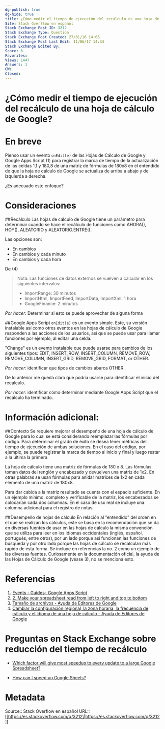 ```yaml
---
dg-publish: true
dg-hide: true
title: ¿Cómo medir el tiempo de ejecución del recálculo de una hoja de cálculo de Google?
Site: Stack Overflow en español
Stack Exchange Post ID: 3212
Stack Exchange Type: Question
Stack Exchange Post Created: 27/01/16 14:06
Stack Exchange Post Last Edit: 11/06/17 14:34
Stack Exchange Edited By: 
Score: 6
Favorites: 
Views: 1447
Answers: 1
CW: 
Closed: 
---
```

# ¿Cómo medir el tiempo de ejecución del recálculo de una hoja de cálculo de Google?

# En breve

Pienso usar un evento `onEdit(e)` de las Hojas de Cálculo de Google y Google Apps Script (1) para registrar la marca de tiempo de la actualización de las celdas 1,1 y 180,8 de una matriz de fórmulas de 180x8 en el entendido de que la hoja de cálculo de Google se actualiza de arriba a abajo y de izquierda a derecha.

¿Es adecuado este enfoque?

# Consideraciones
##Recálculo
Las hojas de cálculo de Google tiene un parámetro para determinar cuando se hace el recálculo de funciones como AHORA(), HOY(), ALEATORIO y ALEATORIO.ENTRE(). 

Las opciones son:

- En cambios
- En cambios y cada minuto
- En cambios y cada hora

De (4)

> Nota: Las funciones de datos externos se vuelven a calcular en los
> siguientes intervalos:
> 
> - ImportRange: 30 minutos 
> - ImportHtml, ImportFeed, ImportData, ImportXml: 1 hora 
> - GoogleFinance: 2 minutos

*Por hacer:* Determinar si esto se puede aprovechar de alguna forma

##Google Apps Script
`onEdit(e)` es un evento simple. Este, su versión instalable así como otros eventos en las hojas de cálculo de Google responden a las acciones de los usuarios, así que se puede usar para llamar funciones por ejemplo, al editar una celda.

"Change" es un evento instalable que puede usarse para cambios de los siguientes tipos:
EDIT, INSERT_ROW, INSERT_COLUMN, REMOVE_ROW, REMOVE_COLUMN, INSERT_GRID, REMOVE_GRID, FORMAT, or OTHER.

*Por hacer:* identificar que tipos de cambios abarca OTHER.

De lo anterior me queda claro que podría usarse para identificar el inicio del recálculo.

*Por hacer:* identificar cómo determinar mediante Google Apps Script que el recálculo ha terminado.

# Información adicional:
##Contexto
Se requiere mejorar el desempeño de una hoja de cálculo de Google para lo cual se está considerando reemplazar las fórmulas por código. Para determinar el grado de éxito se desea tener métricas del tiempo de ejecución de ambas soluciones. En el caso del código, por ejemplo, se puede registrar la marca de tiempo al inicio y final y luego restar a la última la primera.

La hoja de cálculo tiene una matriz de fórmulas de 180 x 8. Las fórmulas  toman datos del renglón y encabezado y devuelven una matriz de 1x2. En otras palabras se usan fórmulas para anidar matrices de 1x2 en cada elemento de una matriz de 180x8.

Para dar cabida a la matriz resultado se cuenta con el espacio suficiente. En un ejemplo mínimo, completo y verificable de la matriz, los encabezados se colocarían cada dos columnas. En el caso de uso real se incluye una columna adicional para el registro de notas.

##Desempeño de hojas de cálculo
En relación al "entendido" del orden en el que se realizan los cálculos, este se basa en la recomendación que se da en diversas fuentes de usar en las hojas de cálculo la misma convención que se utiliza para leer en los idiomas occidentales (inglés, español, portugués, entre otros), por un lado porque así funcionan las funciones de búsqueda y por otro lado porque las hojas de cálculo se recalculan más rápido de esta forma. Se incluye en referencias la no. 2 como un ejemplo de las diversas fuentes. Curiosamente en la documentación oficial, la ayuda de las Hojas de Cálculo de Google (véase 3), no se menciona esto.

# Referencias

1. [Events - Guides- Google Apps Script](https://developers.google.com/apps-script/guides/triggers/events)
2. [2. Make your spreadsheet read from left to right and top to bottom](http://john.raffensperger.org/ArtOfTheSpreadsheet/Chapter02_MakeItReadLeftToRight.html)
3. [Tamaño de archivos - Ayuda de Editores de Google](https://support.google.com/docs/answer/37603?hl=es)  
4. [Cambiar la configuración regional, la zona horaria, la frecuencia de cálculo y el idioma de una hoja de cálculo - Ayuda de Editores de Google](https://support.google.com/docs/answer/58515?hl=es)

# Preguntas en Stack Exchange sobre reducción del tiempo de recálculo

- [Which factor will give most speedup to every update to a large Google Spreadsheet?][1]
- [How can I speed up Google Sheets?][2]


  [1]: https://webapps.stackexchange.com/q/89416/88163
  [2]: https://webapps.stackexchange.com/q/106809/88163

# Metadata
Source:: Stack Overflow en español
URL:: [[https://es.stackoverflow.com/q/3212\|https://es.stackoverflow.com/q/3212]]

